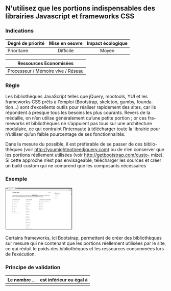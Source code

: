 ## N'utilisez que les portions indispensables des librairies Javascript et frameworks CSS
### Indications
| Degré de priorité |      Mise en oeuvre       |  Impact écologique    | 
|-------------------|:-------------------------:|:---------------------:|
|  Prioritaire      |   Difficile               | Moyen                 | 


|Ressources Economisées                                      |
|:----------------------------------------------------------:|
|  Processeur / Mémoire vive / Réseau |

### Règle
Les bibliothèques JavaScript telles que jQuery, mootools, YUI et les frameworks CSS prêts à l’emploi (Bootstrap, skeleton, gumby, founda- tion…) sont d’excellents outils pour réaliser rapidement des sites, car ils répondent à presque tous les besoins les plus courants. Revers de la médaille, on n’en utilise généralement qu’une petite portion ; or ces fra- meworks et bibliothèques ne s’appuient pas tous sur une architecture modulaire, ce qui contraint l’internaute à télécharger toute la librairie pour n’utiliser qu’un faible pourcentage de ses fonctionnalités.

Dans la mesure du possible, il est préférable de se passer de ces biblio- thèques (voir http://youmightnotneedjquery.com) ou de n’en conserver que les portions réellement utilisées (voir http://getbootstrap.com/custo- mize). Si cette approche n’est pas envisageable, télécharger les sources et créer un build custom qui ne comprend que les composants nécessaires

### Exemple
![img_1.png](img_1.png)

Certains frameworks, ici Bootstrap, permettent de créer des bibliothèques sur mesure qui ne contenant que les portions réellement utilisées par le site, ce qui réduit le poids des bibliothèques et les ressources consommées lors de l’exécution.

### Principe de validation

| Le nombre ...     | est inférieur ou égal à   |  
|-------------------|:-------------------------:|
|   |   |
